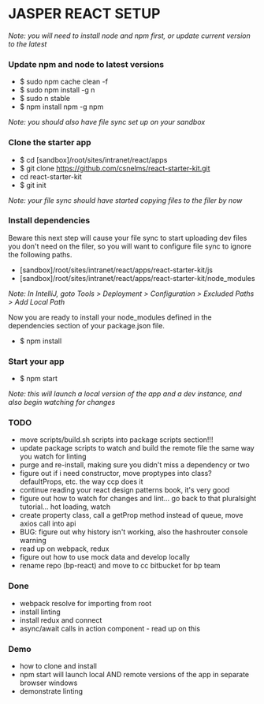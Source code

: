 # JASPER REACT SETUP

*Note: you will need to install node and npm first, or update current version to the latest*

### Update npm and node to latest versions
* $ sudo npm cache clean -f
* $ sudo npm install -g n
* $ sudo n stable
* $ npm install npm -g npm

*Note: you should also have file sync set up on your sandbox*

### Clone the starter app
* $ cd [sandbox]/root/sites/intranet/react/apps
* $ git clone https://github.com/csnelms/react-starter-kit.git
* cd react-starter-kit
* $ git init

*Note: your file sync should have started copying files to the filer by now*

### Install dependencies
Beware this next step will cause your file sync to start uploading dev files you don't need on the filer, so you will want to configure file sync to ignore the following paths.
* [sandbox]/root/sites/intranet/react/apps/react-starter-kit/js
* [sandbox]/root/sites/intranet/react/apps/react-starter-kit/node_modules

*Note: In IntelliJ, goto Tools > Deployment > Configuration > Excluded Paths > Add Local Path*

Now you are ready to install your node_modules defined in the dependencies section of your package.json file.
* $ npm install

### Start your app
* $ npm start

*Note: this will launch a local version of the app and a dev instance, and also begin watching for changes*

### TODO
* move scripts/build.sh scripts into package scripts section!!!
* update package scripts to watch and build the remote file the same way you watch for linting
* purge and re-install, making sure you didn't miss a dependency or two
* figure out if i need constructor, move proptypes into class? defaultProps, etc. the way ccp does it
* continue reading your react design patterns book, it's very good
* figure out how to watch for changes and lint... go back to that pluralsight tutorial... hot loading, watch
* create property class, call a getProp method instead of queue, move axios call into api
* BUG: figure out why history isn't working, also the hashrouter console warning
* read up on webpack, redux
* figure out how to use mock data and develop locally
* rename repo (bp-react) and move to cc bitbucket for bp team

### Done
* webpack resolve for importing from root
* install linting
* install redux and connect
* async/await calls in action component - read up on this

### Demo
* how to clone and install
* npm start will launch local AND remote versions of the app in separate browser windows
* demonstrate linting





